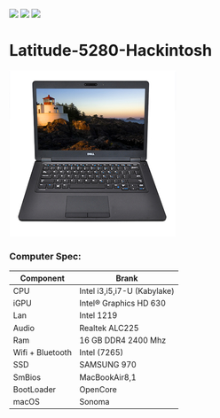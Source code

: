 [![](https://img.shields.io/badge/Gitter%20Ice%20Lake-Chat-informational?style=flat&logo=gitter&logoColor=white&color=ed1965)](https://gitter.im/ICE-LAKE-HACKINTOSH-DEVELOPMENT/community)
[![](https://img.shields.io/badge/EFI-Release-informational?style=flat&logo=apple&logoColor=white&color=9debeb)](https://github.com/Baio1977/EFI-Varie-Hackintosh)
[![](https://img.shields.io/badge/Telegram-HackintoshLifeIT-informational?style=flat&logo=telegram&logoColor=white&color=5fb659)](https://t.me/HackintoshLife_it)

# Latitude-5280-Hackintosh

![Dell](./Screenshot/1.jpg)


### Computer Spec:

| Component        | Brank                              |
| ---------------- | ---------------------------------- |
| CPU              | Intel i3,i5,i7-U (Kabylake)        |
| iGPU             | Intel® Graphics HD 630             |
| Lan              | Intel 1219                         |
| Audio            | Realtek ALC225                     |
| Ram              | 16 GB DDR4 2400 Mhz                |
| Wifi + Bluetooth | Intel (7265)                       |
| SSD              | SAMSUNG 970                        |
| SmBios           | MacBookAir8,1                      |
| BootLoader       | OpenCore                           |
| macOS            | Sonoma                             |
